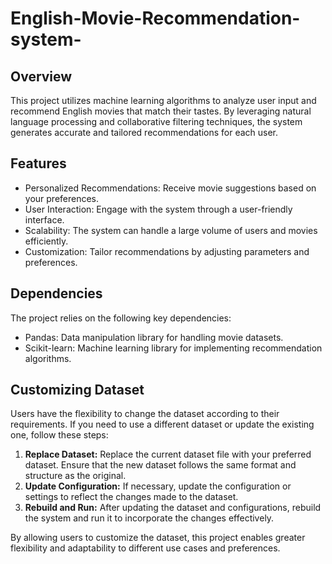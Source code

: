 # English-Movie-Recommendation-system-
## Overview
This project utilizes machine learning algorithms to analyze user input and recommend English movies that match their tastes. By leveraging natural language processing and collaborative filtering techniques, the system generates accurate and tailored recommendations for each user.
## Features
- Personalized Recommendations: Receive movie suggestions based on your preferences.
- User Interaction: Engage with the system through a user-friendly interface.
- Scalability: The system can handle a large volume of users and movies efficiently.
- Customization: Tailor recommendations by adjusting parameters and preferences.
## Dependencies
The project relies on the following key dependencies:
- Pandas: Data manipulation library for handling movie datasets.
- Scikit-learn: Machine learning library for implementing recommendation algorithms.
## Customizing Dataset

Users have the flexibility to change the dataset according to their requirements. If you need to use a different dataset or update the existing one, follow these steps:

1. **Replace Dataset:** Replace the current dataset file with your preferred dataset. Ensure that the new dataset follows the same format and structure as the original.
2. **Update Configuration:** If necessary, update the configuration or settings to reflect the changes made to the dataset.
3. **Rebuild and Run:** After updating the dataset and configurations, rebuild the system and run it to incorporate the changes effectively.

By allowing users to customize the dataset, this project enables greater flexibility and adaptability to different use cases and preferences.



